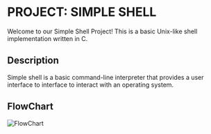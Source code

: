 # PROJECT: SIMPLE SHELL

Welcome to our Simple Shell Project! This is a basic Unix-like shell implementation written in C.

## Description

Simple shell is a basic command-line interpreter that provides a user interface to interface to interact with an operating system.

## FlowChart
![FlowChart](https://cdn.discordapp.com/attachments/1318131573283098674/1326117360742039602/image.png?ex=67803cc8&is=677eeb48&hm=1284c2da3c89c06216f078bbaf4a133221b39c0cfc2f87b5292ba7620697a843&)
